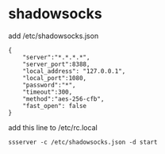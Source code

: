 # shadowsocks

add /etc/shadowsocks.json


```
{
    "server":"*.*.*.*",
    "server_port":8388,
    "local_address": "127.0.0.1",
    "local_port":1080,
    "password":"*",
    "timeout":300,
    "method":"aes-256-cfb",
    "fast_open": false
}
```


add this line to /etc/rc.local
```
ssserver -c /etc/shadowsocks.json -d start
```

